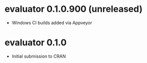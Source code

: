 # evaluator 0.1.0.900 (unreleased)

* Windows CI builds added via Appveyor

# evaluator 0.1.0

* Initial submission to CRAN



